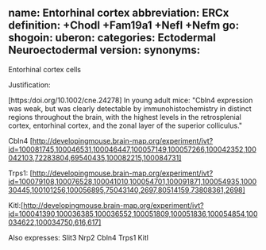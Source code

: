 name: Entorhinal cortex
abbreviation: ERCx
definition: +Chodl +Fam19a1 +Nefl +Nefm
go:
shogoin: 
uberon:
categories: Ectodermal Neuroectodermal
version: 
synonyms:
---

Entorhinal cortex cells

Justification:

[https:/doi.org/10.1002/cne.24278] In young adult mice: "Cbln4 expression was weak, but was clearly detectable by immunohistochemistry in distinct regions throughout the brain, with the highest levels in the retrosplenial cortex, entorhinal cortex, and the zonal layer of the superior colliculus."

Cbln4 [http://developingmouse.brain-map.org/experiment/ivt?id=100081745,100046531,100046447,100057149,100057266,100042352,100042103,72283804,69540435,100082215,100084731] 

Trps1: [http://developingmouse.brain-map.org/experiment/ivt?id=100079108,100076528,100041010,100054701,100091871,100054935,100030445,100101256,100056895,75043140,2697,80514159,73808361,2698]

Kitl:[http://developingmouse.brain-map.org/experiment/ivt?id=100041390,100036385,100036552,100051809,100051836,100054854,100034622,100034750,616,617]

Also expresses:
Slit3
Nrp2
Cbln4
Trps1
Kitl


